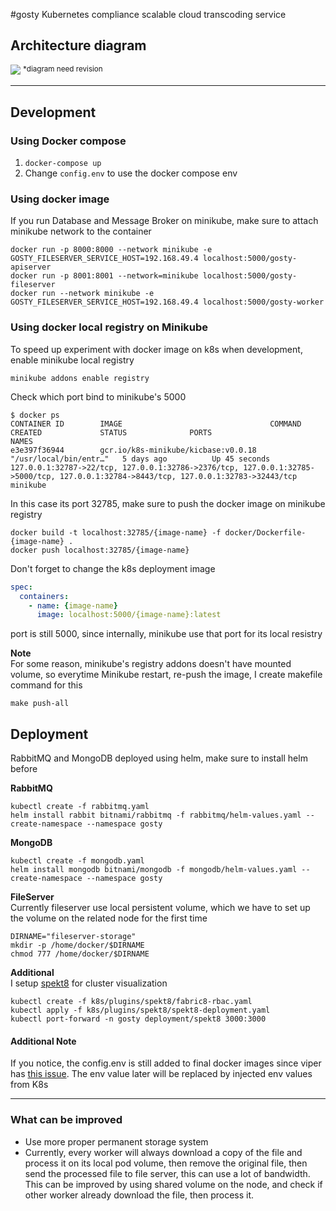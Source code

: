 #gosty
Kubernetes compliance scalable cloud transcoding service

## Architecture diagram
![](https://github.com/luqmansen/gosty/wiki/out/Diagram/sys-design-overview.png)
<sup>*diagram need revision</sup> 
___
## Development

### Using Docker compose
1. `docker-compose up`
2. Change `config.env` to use the docker compose env

### Using docker image
If you run Database and Message Broker on minikube, make sure to attach minikube network to the container

```
docker run -p 8000:8000 --network minikube -e GOSTY_FILESERVER_SERVICE_HOST=192.168.49.4 localhost:5000/gosty-apiserver
docker run -p 8001:8001 --network=minikube localhost:5000/gosty-fileserver
docker run --network minikube -e GOSTY_FILESERVER_SERVICE_HOST=192.168.49.4 localhost:5000/gosty-worker
```

### Using docker local registry on Minikube
To speed up experiment with docker image on k8s when development, enable minikube local registry
```
minikube addons enable registry
```
Check which port bind to minikube's 5000
```
$ docker ps
CONTAINER ID        IMAGE                                 COMMAND                  CREATED             STATUS              PORTS                                                                                                                                  NAMES
e3e397f36944        gcr.io/k8s-minikube/kicbase:v0.0.18   "/usr/local/bin/entr…"   5 days ago          Up 45 seconds       127.0.0.1:32787->22/tcp, 127.0.0.1:32786->2376/tcp, 127.0.0.1:32785->5000/tcp, 127.0.0.1:32784->8443/tcp, 127.0.0.1:32783->32443/tcp   minikube
```
In this case its port 32785, make sure to push the docker image on minikube registry
```
docker build -t localhost:32785/{image-name} -f docker/Dockerfile-{image-name} .
docker push localhost:32785/{image-name}
```
Don't forget to change the k8s deployment image
```yaml
spec:
  containers:
    - name: {image-name}
      image: localhost:5000/{image-name}:latest 
```
port is still 5000, since internally, minikube use that port for its local resistry

**Note**<br>
For some reason, minikube's registry addons doesn't have mounted volume, so everytime
Minikube restart, re-push the image, I create makefile command for this
```
make push-all
```

## Deployment 
RabbitMQ and MongoDB deployed using helm, make sure to install helm before
   
**RabbitMQ**<br>
```
kubectl create -f rabbitmq.yaml
helm install rabbit bitnami/rabbitmq -f rabbitmq/helm-values.yaml --create-namespace --namespace gosty
```

**MongoDB**<br>
```
kubectl create -f mongodb.yaml
helm install mongodb bitnami/mongodb -f mongodb/helm-values.yaml --create-namespace --namespace gosty
```

**FileServer**<br>
Currently fileserver use local persistent volume, which we have to set up the volume on the related node
for the first time
```
DIRNAME="fileserver-storage"
mkdir -p /home/docker/$DIRNAME 
chmod 777 /home/docker/$DIRNAME
```

**Additional**<br>
I setup [spekt8](https://github.com/spekt8/spekt8) for cluster visualization
```
kubectl create -f k8s/plugins/spekt8/fabric8-rbac.yaml 
kubectl apply -f k8s/plugins/spekt8/spekt8-deployment.yaml 
kubectl port-forward -n gosty deployment/spekt8 3000:3000
```

#### Additional Note
If you notice, the config.env is still added to final docker images since viper has [this issue](https://github.com/spf13/viper/issues/584). 
The env value later will be replaced by injected env values from K8s
 
 ___
### What can be improved
- Use more proper permanent storage system
- Currently, every worker will always download a copy of the file and process it on its local pod volume,
 then remove the original file, then send the processed file to file server, this can use a lot of bandwidth. This can be improved by using shared volume on
  the node, and check if other worker already download the file, then process it.   
